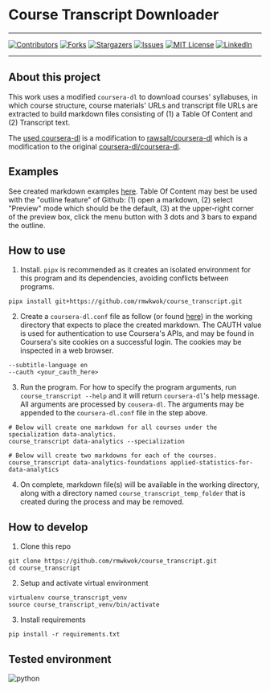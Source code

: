# Course Transcript Downloader

------

[![Contributors][contributors-shield]][contributors-url]
[![Forks][forks-shield]][forks-url]
[![Stargazers][stars-shield]][stars-url]
[![Issues][issues-shield]][issues-url]
[![MIT License][license-shield]][license-url]
[![LinkedIn][linkedin-shield]][linkedin-url]

------

## About this project
This work uses a modified `coursera-dl` to download courses' syllabuses, in which course structure, course materials' URLs and transcript file URLs are extracted to build markdown files consisting of (1) a Table Of Content and (2) Transcript text.

The [used coursera-dl](https://github.com/rmwkwok/coursera-dl) is a modification to [rawsalt/coursera-dl](https://github.com/rawsalt/coursera-dl) which is a modification to the original [coursera-dl/coursera-dl](https://github.com/coursera-dl/coursera-dl).


## Examples

See created markdown examples [here](https://github.com/rmwkwok/course_transcript/tree/main/examples). Table Of Content may best be used with the "outline feature" of Github: (1) open a markdown, (2) select "Preview" mode which should be the default, (3) at the upper-right corner of the preview box, click the menu button with 3 dots and 3 bars to expand the outline.

## How to use

1. Install. `pipx` is recommended as it creates an isolated environment for this program and its dependencies, avoiding conflicts between programs.

```
pipx install git+https://github.com/rmwkwok/course_transcript.git
```

2. Create a `coursera-dl.conf` file as follow (or found [here](https://github.com/rmwkwok/course_transcript/tree/main/conf_file)) in the working directory that expects to place the created markdown. The CAUTH value is used for authentication to use Coursera's APIs, and may be found in Coursera's site cookies on a successful login. The cookies may be inspected in a web browser.

```
--subtitle-language en
--cauth <your_cauth_here>
```

3. Run the program. For how to specify the program arguments, run `course_transcript --help` and it will return `coursera-dl`'s help message. All arguments are processed by `cousera-dl`. The arguments may be appended to the `coursera-dl.conf` file in the step above.

```
# Below will create one markdown for all courses under the specialization data-analytics.
course_transcript data-analytics --specialization

# Below will create two markdowns for each of the courses.
course_transcript data-analytics-foundations applied-statistics-for-data-analytics
```

4. On complete, markdown file(s) will be available in the working directory, along with a directory named `course_transcript_temp_folder` that is created during the process and may be removed.

## How to develop

1. Clone this repo

```
git clone https://github.com/rmwkwok/course_transcript.git
cd course_transcript
```

2. Setup and activate virtual environment

```
virtualenv course_transcript_venv
source course_transcript_venv/bin/activate
```

3. Install requirements

```
pip install -r requirements.txt
```

## Tested environment

![python][python-shield]




[contributors-shield]: https://img.shields.io/github/contributors/rmwkwok/course_transcript.svg?style=for-the-badge
[contributors-url]: https://github.com/rmwkwok/course_transcript/graphs/contributors
[forks-shield]: https://img.shields.io/github/forks/rmwkwok/course_transcript.svg?style=for-the-badge
[forks-url]: https://github.com/rmwkwok/course_transcript/network/members
[stars-shield]: https://img.shields.io/github/stars/rmwkwok/course_transcript.svg?style=for-the-badge
[stars-url]: https://github.com/rmwkwok/course_transcript/stargazers
[issues-shield]: https://img.shields.io/github/issues/rmwkwok/course_transcript.svg?style=for-the-badge
[issues-url]: https://github.com/rmwkwok/course_transcript/issues
[license-shield]: https://img.shields.io/github/license/rmwkwok/course_transcript.svg?style=for-the-badge
[license-url]: https://github.com/rmwkwok/course_transcript/blob/main/LICENSE
[linkedin-shield]: https://img.shields.io/badge/-LinkedIn-black.svg?style=for-the-badge&logo=linkedin&colorB=555
[linkedin-url]: https://linkedin.com/in/rmwkwok
[python-shield]: https://img.shields.io/badge/python-3.10.12-blue.svg?style=for-the-badge
[musictag-url]: https://pypi.org/project/music-tag/